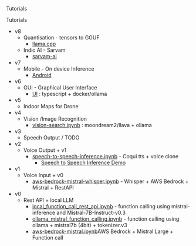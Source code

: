 Tutorials


Tutorials
- v8
    - Quantisation - tensors to GGUF
        - [llama.cpp](tutorials/llama-cpp/README.md)
    - Indic AI - Sarvam
        - [sarvam-ai](tutorials/sarvam/README.md)
- v7
    - Mobile - On device Inference
        - [Android](tutorials/android/README.md)
- v6
    - GUI - Graphical User Interface 
      - [UI](ui/README.md) : typescript + docker/ollama
- v5
    - Indoor Maps for Drone
- v4
    - Vision /Image Recognition
        - [vision-search.ipynb](tutorials/vision/vision-search.ipynb) : moondream2/llava + ollama
- v3 
    - Speech Output / TODO
- v2
    - Voice Output + v1
        - [speech-to-speech-inference.ipynb](assistant/speech-to-speech-inference.ipynb) - Coqui tts + voice clone
            - [Speech to Speech Inference Demo](docs/demo-speech-to-speech-inference.md)
- v1
    - Voice Input + v0
        - [aws-bedrock-mistral-whisper.ipynb](tutorials/mistral/aws-bedrock-mistral-whisper.ipynb) - Whisper + AWS Bedrock + Mistral + RestAPI
- v0
    - Rest API + local LLM  
        - [local_function_call_rest_api.ipynb](tutorials/mistral/local_function_call_rest_api.ipynb) - function calling using mistral-inference and Mistral-7B-Instruct-v0.3
        - [ollama_mistral_function_calling.ipynb](tutorials/mistral/ollama_mistral_function_calling.ipynb) - function calling using ollama + mistral7b (4bit) + tokenizer.v3
        - [aws-bedrock-mistral.ipynb](tutorials/mistral/aws-bedrock-mistral.ipynb)AWS Bedrock + Mistral Large + Function call
